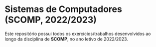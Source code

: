 # Sistemas de Computadores (SCOMP, 2022/2023)

Este repositório possui todos os exercícios/trabalhos desenvolvidos ao longo da disciplina de **SCOMP**, no ano letivo de 2022/2023.